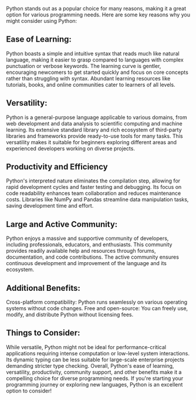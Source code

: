 Python stands out as a popular choice for many reasons, making it a great option for various programming needs. Here are some key reasons why you might consider using Python:

<h2>Ease of Learning:</h2>

Python boasts a simple and intuitive syntax that reads much like natural language, making it easier to grasp compared to languages with complex punctuation or verbose keywords.
The learning curve is gentler, encouraging newcomers to get started quickly and focus on core concepts rather than struggling with syntax.
Abundant learning resources like tutorials, books, and online communities cater to learners of all levels.

<h2>Versatility:</h2>

Python is a general-purpose language applicable to various domains, from web development and data analysis to scientific computing and machine learning.
Its extensive standard library and rich ecosystem of third-party libraries and frameworks provide ready-to-use tools for many tasks.
This versatility makes it suitable for beginners exploring different areas and experienced developers working on diverse projects.

<h2>Productivity and Efficiency</h2>

Python's interpreted nature eliminates the compilation step, allowing for rapid development cycles and faster testing and debugging.
Its focus on code readability enhances team collaboration and reduces maintenance costs.
Libraries like NumPy and Pandas streamline data manipulation tasks, saving development time and effort.

<h2>Large and Active Community:</h2>

Python enjoys a massive and supportive community of developers, including professionals, educators, and enthusiasts.
This community provides readily available help and resources through forums, documentation, and code contributions.
The active community ensures continuous development and improvement of the language and its ecosystem.

<h2>Additional Benefits:</h2>

Cross-platform compatibility: Python runs seamlessly on various operating systems without code changes.
Free and open-source: You can freely use, modify, and distribute Python without licensing fees.

<h2>Things to Consider:</h2>

While versatile, Python might not be ideal for performance-critical applications requiring intense computation or low-level system interactions.
Its dynamic typing can be less suitable for large-scale enterprise projects demanding stricter type checking.
Overall, Python's ease of learning, versatility, productivity, community support, and other benefits make it a compelling choice for diverse programming needs. If you're starting your programming journey or exploring new languages, Python is an excellent option to consider!
